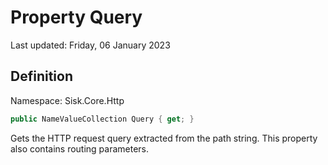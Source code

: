 # Property Query
Last updated: Friday, 06 January 2023

## Definition
Namespace: Sisk.Core.Http

```csharp
public NameValueCollection Query { get; }
```

Gets the HTTP request query extracted from the path string. This property also contains routing parameters.

